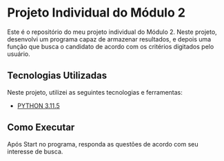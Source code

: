 # Projeto Individual do Módulo 2

Este é o repositório do meu projeto individual do Módulo 2. Neste projeto, desenvolvi um programa capaz de armazenar resultados, e depois uma função que busca o candidato de acordo com os critérios digitados pelo usuário.

## Tecnologias Utilizadas

Neste projeto, utilizei as seguintes tecnologias e ferramentas:

- [PYTHON 3.11.5](https://www.python.org)


## Como Executar

Após Start no programa, responda as questões de acordo com seu interesse de busca.

